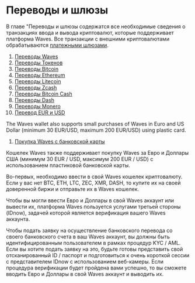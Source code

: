# Переводы и шлюзы

В главе "Переводы и шлюзы содержатся все необходимые сведения о транзакциях ввода и вывода криптовалют, которые поддерживает платформа Waves. Все транзакции с внешними криптовалютами обрабатываются [платежными шлюзами](frequently-asked-questions-faq/transfers-and-gateways/payment-gateway.md).

1. [Переводы Waves](waves-client/transfers-and-gateways/waves-transfers.md)
2. [Переводы Токенов](waves-client/transfers-and-gateways/asset-transfers.md)
3. [Переводы Bitcoin](waves-client/transfers-and-gateways/bitcoin-transfers.md)
4. [Переводы Ethereum](waves-client/transfers-and-gateways/ethereum-transfers.md)
5. [Переводы Litecoin](waves-client/transfers-and-gateways/litecoin-transfers.md)
6. [Переводы Zcash](waves-client/transfers-and-gateways/zcash-transfers.md)
7. [Переводы Bitcoin Cash](waves-client/transfers-and-gateways/bitcoin-cash-transfers.md)
8. [Переводы Dash](waves-client/transfers-and-gateways/dash-transfers.md)
9. [Переводы Monero](waves-client/transfers-and-gateways/monero-transfers.md)
10. [Перевод EUR и USD](waves-client/transfers-and-gateways/eur-usd-transfers.md)

The Waves wallet also supports small purchases of Waves in Euro and US Dollar (minimum 30 EUR/USD, maximum 200 EUR/USD) using plastic card.

1. [Покупка Waves с банковской карты](waves-client/transfers-and-gateways/buying-waves-using-card.md)

Кошелек Waves также поддерживает покупку Waves за Евро и Доллары США (минимум 30 EUR / USD, максимум 200 EUR / USD) с использованием пластиковой банковской карты.

Во-первых, необходимо ввести в свой Waves кошелек криптовалюту. Если у вас нет BTC, ETH, LTC, ZEC, XMR, DASH, то купите их на своей доверенной биржи и отправьте их в Waves кошелек.

Чтобы вы могли ввести Евро и Доллары в свой Waves аккаунт или вывести их, платформа Waves пользуется услугами третьей стороны (IDnow), задачей которой является верификация вашего Waves аккаунта.

Чтобы подать заявку на осуществление банковского перевода со своего банковского счета в ваш Waves аккаунт, вы должны быть идентифицированным пользователем в рамках процедур KYC / AML. Если вы хотите подать заявку на это, будьте готовы представить свой отсканированный ID / паспорт и подготовиться к очень короткой сессии с представителем IDnow с использованием веб-камеры. Если процедура верификации будет пройдена вами успешно, то вы сможете вводить Евро и Доллары в свой Waves аккаунт и выводить их.
